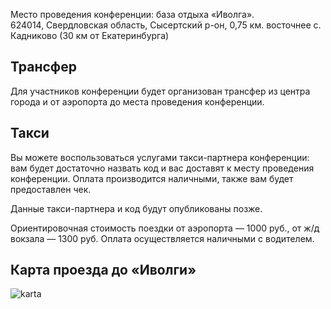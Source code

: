 Место проведения конференции: база отдыха «Иволга».  
624014, Свердловская область, Сысертский р-он, 0,75 км. восточнее с. Кадниково (30 км от Екатеринбурга)


## Трансфер
Для участников конференции будет организован трансфер из центра города и от аэропорта до места проведения конференции. 

## Такси
Вы можете воспользоваться услугами такси-партнера конференции: вам будет достаточно назвать код и вас доставят к месту проведения конференции. Оплата производится наличными, также вам будет предоставлен чек.

Данные такси-партнера и код будут опубликованы позже.

Ориентировочная стоимость поездки от аэропорта — 1000 руб., от ж/д вокзала — 1300 руб. Оплата осуществляется наличными с водителем.

## Карта проезда до «Иволги»
![karta](http://dropbucket.ru/karta) 
